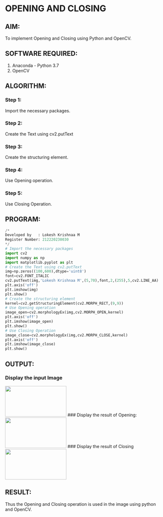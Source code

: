 # OPENING AND CLOSING
## AIM:
To implement Opening and Closing using Python and OpenCV.
## SOFTWARE REQUIRED:
1. Anaconda - Python 3.7
2. OpenCV
## ALGORITHM:
### Step 1:
Import the necessary packages.
### Step 2:
Create the Text using cv2.putText
### Step 3:
Create the structuring element.
### Step 4:
Use Opening operation.
### Step 5:
Use Closing Operation.

## PROGRAM:
```python
/*
Developed by   : Lokesh Krishnaa M
Register Number: 212220230030
*/
# Import the necessary packages
import cv2
import numpy as np
import matplotlib.pyplot as plt
# Create the Text using cv2.putText
img=np.zeros((100,600),dtype='uint8')
font=cv2.FONT_ITALIC
cv2.putText(img,'Lokesh Krishnaa M',(5,70),font,2,(255),5,cv2.LINE_AA)
plt.axis('off')
plt.imshow(img)
plt.show()
# Create the structuring element
kernel=cv2.getStructuringElement(cv2.MORPH_RECT,(9,9))
# Use Opening operation
image_open=cv2.morphologyEx(img,cv2.MORPH_OPEN,kernel)
plt.axis('off')
plt.imshow(image_open)
plt.show()
# Use Closing Operation
image_close=cv2.morphologyEx(img,cv2.MORPH_CLOSE,kernel)
plt.axis('off')
plt.imshow(image_close)
plt.show()
```
## OUTPUT:
### Display the input Image
<img src="https://user-images.githubusercontent.com/75234646/172284030-7871299d-8902-4549-b3ca-4ff4cf4d47de.png" width ="200" height="100">
### Display the result of Opening:
<img src="https://user-images.githubusercontent.com/75234646/172284038-d241361d-191c-4fb0-b2a5-90a6e5cde8d7.png" width ="200" height="100">
### Display the result of Closing
<img src="https://user-images.githubusercontent.com/75234646/172284051-c3c1b88d-444d-40b1-9a60-f645c167d0cc.png" width ="200" height="100">

## RESULT:
Thus the Opening and Closing operation is used in the image using python and OpenCV.

